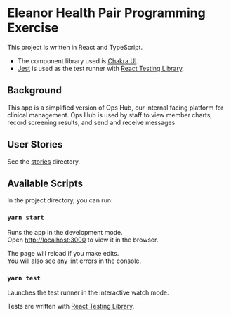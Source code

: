 # Eleanor Health Pair Programming Exercise

This project is written in React and TypeScript.

- The component library used is [Chakra UI](https://chakra-ui.com/docs/getting-started).
- [Jest](https://jestjs.io/docs/getting-started) is used as the test runner with [React Testing Library](https://testing-library.com/docs/react-testing-library/intro/).

## Background

This app is a simplified version of Ops Hub, our internal facing platform for clinical management. Ops Hub is used by staff to view member charts, record screening results, and send and receive messages.

## User Stories

See the [stories](./stories) directory.

## Available Scripts

In the project directory, you can run:

### `yarn start`

Runs the app in the development mode.<br />
Open [http://localhost:3000](http://localhost:3000) to view it in the browser.

The page will reload if you make edits.<br />
You will also see any lint errors in the console.

### `yarn test`

Launches the test runner in the interactive watch mode.

Tests are written with [React Testing Library](https://testing-library.com/docs/react-testing-library/intro).
